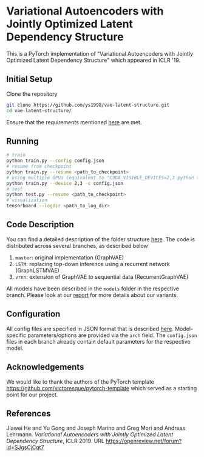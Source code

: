# Variational Autoencoders with Jointly Optimized Latent Dependency Structure

This is a PyTorch implementation of "Variational Autoencoders with Jointly Optimized Latent Dependency Structure" which appeared in ICLR '19.

## Initial Setup
Clone the repository
```bash
git clone https://github.com/ys1998/vae-latent-structure.git
cd vae-latent-structure/
```
Ensure that the requirements mentioned [here](https://github.com/victoresque/pytorch-template#requirements) are met.

## Running
```bash
# train
python train.py --config config.json
# resume from checkpoint
python train.py --resume <path_to_checkpoint>
# using multiple GPUs (equivalent to "CUDA_VISIBLE_DEVICES=2,3 python train.py -c config.py")
python train.py --device 2,3 -c config.json 
# test
python test.py --resume <path_to_checkpoint>
# visualization
tensorboard --logdir <path_to_log_dir>
```

## Code Description
You can find a detailed description of the folder structure [here](https://github.com/victoresque/pytorch-template#folder-structure). The code is distributed across several branches, as described below
1. `master`: original implementation (GraphVAE)
2. `LSTM`: replacing top-down inference using a recurrent network (GraphLSTMVAE)
3. `vrnn`: extension of GraphVAE to sequential data (RecurrentGraphVAE)

All models have been described in the `models` folder in the respective branch. Please look at our [report](https://ys1998.github.io/research/vae_latent.pdf) for more details about our variants.

## Configuration
All config files are specified in JSON format that is described [here](https://github.com/victoresque/pytorch-template#usage). Model-specific parameters/options are provided via the `arch` field. The `config.json` files in each branch already contain default parameters for the respective model.

## Acknowledgements
We would like to thank the authors of the PyTorch template https://github.com/victoresque/pytorch-template which served as a starting point for our project.

## References
Jiawei He and Yu Gong and Joseph Marino and Greg Mori and Andreas Lehrmann. *Variational Autoencoders with Jointly Optimized Latent Dependency Structure*, ICLR 2019. URL https://openreview.net/forum?id=SJgsCjCqt7
